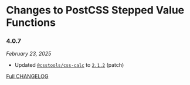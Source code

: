 # Changes to PostCSS Stepped Value Functions

### 4.0.7

_February 23, 2025_

- Updated [`@csstools/css-calc`](https://github.com/csstools/postcss-plugins/tree/main/packages/css-calc) to [`2.1.2`](https://github.com/csstools/postcss-plugins/tree/main/packages/css-calc/CHANGELOG.md#212) (patch)

[Full CHANGELOG](https://github.com/csstools/postcss-plugins/tree/main/plugins/postcss-stepped-value-functions/CHANGELOG.md)

